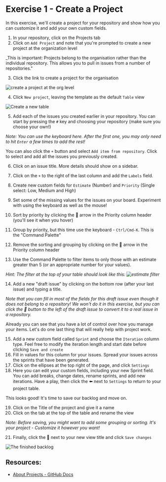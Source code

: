 # Exercise 1 - Create a Project

In this exercise, we'll create a project for your repository and show how you can customize it and add your own custom fields.

1. In your repository, click on the Projects tab
2. Click on `Add Project` and note that you're prompted to create a new project at the organization level

_This is important: Projects belong to the organisation rather than the individual repository. This allows you to pull in issues from a number of repositories."

3. Click the link to create a project for the organisation

![create a project at the org level](../../images/go-to-org-create-project.png)

4. Click `New project`, leaving the template as the default `Table` view

![Create a new table](../../images/project-default-template.png)

5. Add each of the issues you created earlier in your repository. You can start by pressing the `#` key and choosing your repository (make sure you choose your own!)

_Note: You can use the keyboard here. After the first one, you may only need to hit `Enter` a few times to add the rest!_

You can also click the `+` button and select `Add item from repository`. Click to select and add all the issues you previously created.

6. Click on an issue title. More details should show on a sidebar.
7. Click on the `+` to the right of the last column and add the `Labels` field.
8. Create new custom fields for `Estimate` (Number) and `Priority` (Single select: Low, Medium and High)
9. Set some of the missing values for the issues on your board. Experiment with using the keyboard as well as the mouse!

10. Sort by priority by clicking the 🔻 arrow in the Priority column header (you'll see it when you hover)
11. Group by priority, but this time use the keyboard - `Ctrl/Cmd-K`. This is the "Command Palette"
12. Remove the sorting and grouping by clicking on the 🔻 arrow in the Priority column header
13. Use the Command Palette to filter items to only those with an estimate greater than 5 (or an appropriate number for your values).

_Hint: The filter at the top of your table should look like this: ![estimate filter](../../images/estimate-filter.png)_

14. Add a new "draft issue" by clicking on the bottom row (after your last issue) and typing a title.

_Note that you can fill in most of the fields for this draft issue even though it does not belong to a repository! We won't do it in this exercise, but you can click the 🔻 button to the left of the draft issue to convert it to a real issue in a repository._

Already you can see that you have a lot of control over how you manage your items. Let's do one last thing that will really help with project work.

15. Add a new custom field called `Sprint` and choose the `Iteration` column type. Feel free to modify the iteration length and start date before clicking `Save and create`
16. Fill in values for this column for your issues. Spread your issues across the sprints that have been generated.
17. Click on the ellipses at the top right of the page, and click `Settings`
18. Here you can edit your custom fields, including your new Sprint field. You can add breaks, change dates, rename sprints, and add new iterations. Have a play, then click the ⬅️ next to `Settings` to return to your project table.

This looks good! It's time to save our backlog and move on.

19. Click on the Title of the project and give it a name
20. Click on the tab at the top of the table and rename the view

_Note: Before saving, you might want to add some grouping or sorting. It's your project - Customize it however you want!_

21. Finally, click the 🔻 next to your new view title and click `Save changes`

![The finished backlog](../../images/backlog-view.png)

## Resources:
- [About Projects - GitHub Docs](https://docs.github.com/en/issues/trying-out-the-new-projects-experience/about-projects)
